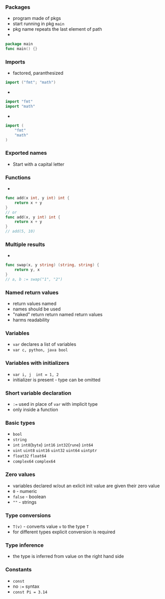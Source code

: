 ### Packages
* program made of pkgs
* start running in pkg `main`
* pkg name repeats the last element of path
* 
```go
package main
func main() {}
```

### Imports
* factored, paranthesized
```go
import ("fmt"; "math")
```
* 
```go
import "fmt"
import "math"
```
*
```go
import (
    "fmt"
    "math"
)
```
### Exported names
* Start with a capital letter

### Functions
* 
```go
func add(x int, y int) int {
    return x + y
}
// or
func add(x, y int) int {
    return x + y
}
// add(5, 10)
```

### Multiple results
*
```go
func swap(x, y string) (string, string) {
    return y, x
}
// a, b := swap("1", "2")
```

### Named return values
* return values named
* names should be used
* "naked" return return named return values
* harms readability

### Variables
* `var` declares a list of variables
* `var c, python, java bool`

### Variables with initializers
* `var i, j  int = 1, 2`
* initializer is present - type can be omitted

### Short variable declaration
* `:=` used in place of `var` with implicit type
* only inside a function

### Basic types
* `bool`
* `string`
* `int` `int8`(`byte`) `int16` `int32`(`rune`) `int64`
* `uint` `uint8` `uint16` `uint32` `uint64` `uintptr`
* `float32` `float64`
* `complex64` `complex64`

### Zero values
* variables declared w/out an exlicit init value are given their zero value
* `0` - numeric
* `false` - boolean
* `""` - strings

### Type conversions
* `T(v)` - converts value `v` to the type `T`
* for different types explicit conversion is required

### Type inference
* the type is inferred from value on the right hand side

### Constants
* `const`
* no `:=` syntax
* `const Pi = 3.14` 